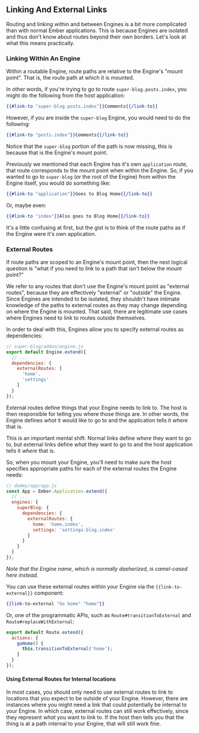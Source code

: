 ## Linking And External Links

Routing and linking within and between Engines is a bit more complicated than with normal Ember applications. This is because Engines are isolated and thus don't know about routes beyond their own borders. Let's look at what this means practically.

### Linking Within An Engine

Within a routable Engine, route paths are relative to the Engine's "mount point". That is, the route path at which it is mounted.

In other words, if you're trying to go to route `super-blog.posts.index`, you might do the following from the host application:

```hbs
{{#link-to "super-blog.posts.index"}}Comments{{/link-to}}
```

However, if you are inside the `super-blog` Engine, you would need to do the following:

```hbs
{{#link-to "posts.index"}}Comments{{/link-to}}
```

Notice that the `super-blog` portion of the path is now missing, this is because that is the Engine's mount point.

Previously we mentioned that each Engine has it's own `application` route, that route corresponds to the mount point when within the Engine. So, if you wanted to go to `super-blog` (or the root of the Engine) from within the Engine itself, you would do something like:

```hbs
{{#link-to "application"}}Goes to Blog Home{{/link-to}}
```

Or, maybe even:

```hbs
{{#link-to "index"}}Also goes to Blog Home{{/link-to}}
```

It's a little confusing at first, but the gist is to think of the route paths as if the Engine were it's own application.

### External Routes

If route paths are scoped to an Engine's mount point, then the next logical question is "what if you need to link to a path that isn't below the mount point?"

We refer to any routes that don't use the Engine's mount point as "external routes", because they are effectively "external" or "outside" the Engine. Since Engines are intended to be isolated, they shouldn't have intimate knowledge of the paths to external routes as they may change depending on where the Engine is mounted. That said, there are legitimate use cases where Engines need to link to routes outside themselves.

In order to deal with this, Engines allow you to specify external routes as dependencies:

```js
// super-blog/addon/engine.js
export default Engine.extend({
  // ...
  dependencies: {
    externalRoutes: [
      'home',
      'settings'
    ]
  }
});
```

External routes define things that your Engine needs to link to. The host is then responsible for telling you where those things are. In other words, the Engine defines _what_ it would like to go to and the application tells it _where_ that is.

This is an important mental shift. Normal links define _where_ they want to go to, but external links define _what_ they want to go to and the host application tells it _where_ that is.

So, when you mount your Engine, you'll need to make sure the host specifies appropriate paths for each of the external routes the Engine needs:

```js
// dummy/app/app.js
const App = Ember.Application.extend({
  // ...
  engines: {
    superBlog: {
      dependencies: {
        externalRoutes: {
          home: 'home.index',
          settings: 'settings.blog.index'
        }
      }
    }
  }
});
```

_Note that the Engine name, which is normally dasherized, is camel-cased here instead._

You can use these external routes within your Engine via the `{{link-to-external}}` component:

```hbs
{{link-to-external "Go home" "home"}}
```

Or, one of the programmatic APIs, such as `Route#transitionToExternal` and `Route#replaceWithExternal`:

```js
export default Route.extend({
  actions: {
    goHome() {
      this.transitionToExternal('home');
    }
  }
});
```

#### Using External Routes for Internal locations

In most cases, you should only need to use external routes to link to locations that you expect to be outside of your Engine. However, there are instances where you might need a link that could potentially be internal to your Engine. In which case, external routes can still work effectively, since they represent _what_ you want to link to. If the host then tells you that the thing is at a path internal to your Engine, that will still work fine.
